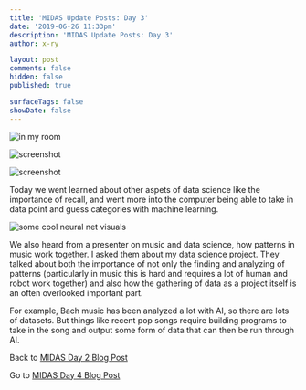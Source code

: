 ```yaml
---
title: 'MIDAS Update Posts: Day 3'
date: '2019-06-26 11:33pm'
description: 'MIDAS Update Posts: Day 3'
author: x-ry	

layout: post
comments: false
hidden: false
published: true

surfaceTags: false
showDate: false
---
```


![in my room](https://x-ry.github.io/assets/images/MIDAS/room.jpg)

![screenshot](https://x-ry.github.io/assets/images/MIDAS/w1.jpg)

![screenshot](https://x-ry.github.io/assets/images/MIDAS/w2.jpg)

Today we went learned about other aspets of data science like the importance of recall, and went more into the computer being able to take in data point and guess categories with machine learning.

![some cool neural net visuals](https://x-ry.github.io/assets/images/MIDAS/class.jpg)

We also heard from a presenter on music and data science, how patterns in music work together. I asked them about my data science project. They talked about both the importance of not only the finding and analyzing of patterns (particularly in music this is hard and requires a lot of human and robot work together) and also how the gathering of data as a project itself is an often overlooked important part.

For example, Bach music has been analyzed a lot with AI, so there are lots of datasets. But things like recent pop songs require building programs to take in the song and output some form of data that can then be run through AI.

Back to [MIDAS Day 2 Blog Post](https://x-ry.github.io/MIDAS-Day-2/)

Go to [MIDAS Day 4 Blog Post](https://x-ry.github.io/MIDAS-Day-4/)